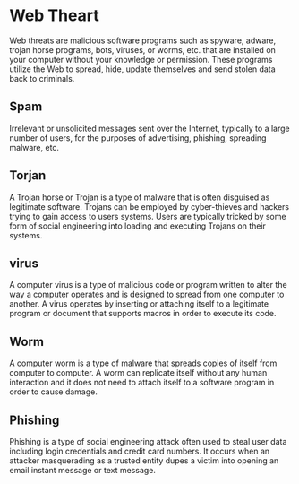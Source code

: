 # Web Theart
Web threats are malicious software programs such as spyware, adware, trojan horse programs, bots, viruses, or worms, etc.
that are installed on your computer without your knowledge or permission. 
These programs utilize the Web to spread, hide, update themselves and send stolen data back to criminals.

## Spam
Irrelevant or unsolicited messages sent over the Internet, typically to a large number of users, for the purposes of advertising, phishing, spreading malware, etc.

## Torjan
A Trojan horse or Trojan is a type of malware that is often disguised as legitimate software.
Trojans can be employed by cyber-thieves and hackers trying to gain access to users systems. 
Users are typically tricked by some form of social engineering into loading and executing Trojans on their systems.

## virus
A computer virus is a type of malicious code or program written to alter the way a computer operates and is designed to spread from one computer to another. 
A virus operates by inserting or attaching itself to a legitimate program or document that supports macros in order to execute its code.

## Worm
A computer worm is a type of malware that spreads copies of itself from computer to computer.
A worm can replicate itself without any human interaction and it does not need to attach itself to a software program in order to cause damage.

## Phishing
Phishing is a type of social engineering attack often used to steal user data including login credentials and credit card numbers.
It occurs when an attacker masquerading as a trusted entity dupes a victim into opening an email instant message or text message.
